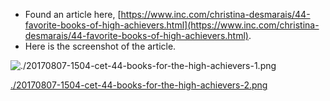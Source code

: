 * Found an article here, [https://www.inc.com/christina-desmarais/44-favorite-books-of-high-achievers.html](https://www.inc.com/christina-desmarais/44-favorite-books-of-high-achievers.html).
* Here is the screenshot of the article.

![./20170807-1504-cet-44-books-for-the-high-achievers-1.png](./20170807-1504-cet-44-books-for-the-high-achievers-1.png)

[./20170807-1504-cet-44-books-for-the-high-achievers-2.png](./20170807-1504-cet-44-books-for-the-high-achievers-2.png)